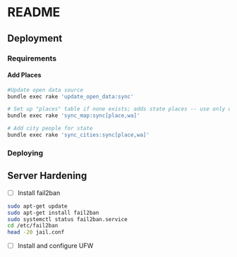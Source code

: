 # README

## Deployment

### Requirements

#### Add Places

```bash
#Update open data source
bundle exec rake 'update_open_data:sync' 

# Set up "places" table if none exists; adds state places -- use only once per state
bundle exec rake 'sync_map:sync[place,wa]'

# Add city people for state
bundle exec rake 'sync_cities:sync[place,wa]'
```

### Deploying

## Server Hardening
- [ ] Install fail2ban
```bash
sudo apt-get update
sudo apt-get install fail2ban
sudo systemctl status fail2ban.service
cd /etc/fail2ban
head -20 jail.conf
```
- [ ] Install and configure UFW
